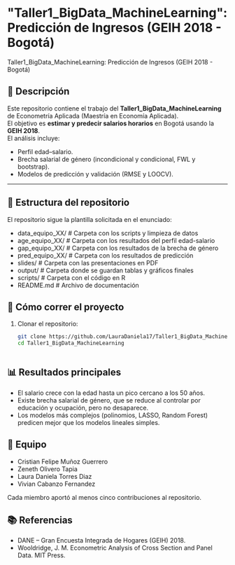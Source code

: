 # "Taller1_BigData_MachineLearning": Predicción de Ingresos (GEIH 2018 - Bogotá)
Taller1_BigData_MachineLearning: Predicción de Ingresos (GEIH 2018 - Bogotá)

## 📌 Descripción
Este repositorio contiene el trabajo del **Taller1_BigData_MachineLearning** de Econometría Aplicada (Maestría en Economía Aplicada).  
El objetivo es **estimar y predecir salarios horarios** en Bogotá usando la **GEIH 2018**.  
El análisis incluye:
- Perfil edad–salario.  
- Brecha salarial de género (incondicional y condicional, FWL y bootstrap).  
- Modelos de predicción y validación (RMSE y LOOCV).  
---
## 📂 Estructura del repositorio

El repositorio sigue la plantilla solicitada en el enunciado:
- data_equipo_XX/     # Carpeta con los scripts y limpieza de datos
- age_equipo_XX/      # Carpeta con los resultados del perfil edad-salario
- gap_equipo_XX/      # Carpeta con los resultados de la brecha de género
- pred_equipo_XX/     # Carpeta con los resultados de predicción
- slides/             # Carpeta con las presentaciones en PDF
- output/             # Carpeta donde se guardan tablas y gráficos finales
- scripts/            # Carpeta con el código en R
- README.md           # Archivo de documentación 

## 🔄 Cómo correr el proyecto
1. Clonar el repositorio:
   ```bash
   git clone https://github.com/LauraDaniela17/Taller1_BigData_MachineLearning.git
   cd Taller1_BigData_MachineLearning
  
## 📊 Resultados principales
- El salario crece con la edad hasta un pico cercano a los 50 años.
- Existe brecha salarial de género, que se reduce al controlar por educación y ocupación, pero no desaparece.
- Los modelos más complejos (polinomios, LASSO, Random Forest) predicen mejor que los modelos lineales simples.

## 👥 Equipo
- Cristian Felipe Muñoz Guerrero 
- Zeneth Olivero Tapia
- Laura Daniela Torres Diaz
- Vivian Cabanzo Fernandez

Cada miembro aportó al menos cinco contribuciones al repositorio.

## 📚 Referencias
- DANE – Gran Encuesta Integrada de Hogares (GEIH) 2018.
- Wooldridge, J. M. Econometric Analysis of Cross Section and Panel Data. MIT Press.
